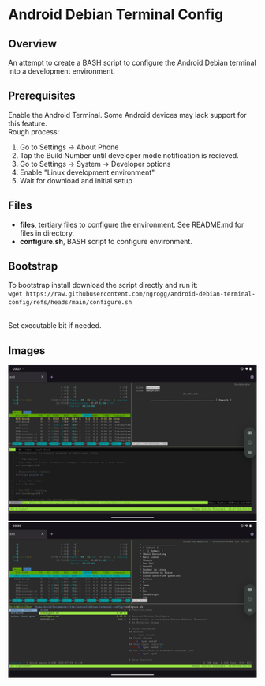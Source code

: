 # Android Debian Terminal Config

## Overview
An attempt to create a BASH script to configure the Android Debian terminal into a development environment.

## Prerequisites
Enable the Android Terminal. Some Android devices may lack support for this feature. <br>
Rough process: <br>
1. Go to Settings -> About Phone
2. Tap the Build Number until developer mode notification is recieved.
3. Go to Settings -> System -> Developer options
4. Enable "Linux development environment"
5. Wait for download and initial setup

## Files
* **files**, tertiary files to configure the environment. See README.md for files in directory.
* **configure.sh**, BASH script to configure environment.

## Bootstrap
To bootstrap install download the script directly and run it:<br>
`wget https://raw.githubusercontent.com/ngrogg/android-debian-terminal-config/refs/heads/main/configure.sh` <br> <br>

Set executable bit if needed.

## Images
![System Screenshot 1](./images/Screenshot_20250724-032739.jpg) <br>
![System Screenshot 2](./images/Screenshot_20250724-033014.jpg) <br>
